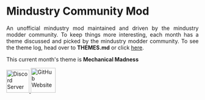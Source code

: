 # Mindustry Community Mod

<p align=justify>An unofficial mindustry mod maintained and driven by the mindustry modder community. To keep things more interesting, each month has a theme discussed and picked by the mindustry modder community. To see the theme log, head over to <b>THEMES.md</b> or click <a href="THEMES.md">here</a>.
<p>

This current month's theme is **Mechanical Madness**

<p align=left>
  <a href="https://discord.gg/nwHgCfd">
    <img alt="Discord Server" src="https://discord.com/assets/e05ead6e6ebc08df9291738d0aa6986d.png" width=60>
  </a>
  <a href="https://thepythonguy3.github.io/Community-Mod/">
    <img alt="GitHub Website" src="https://github.githubassets.com/images/modules/logos_page/GitHub-Mark.png" width=65>
  </a>
</p>
  
  
